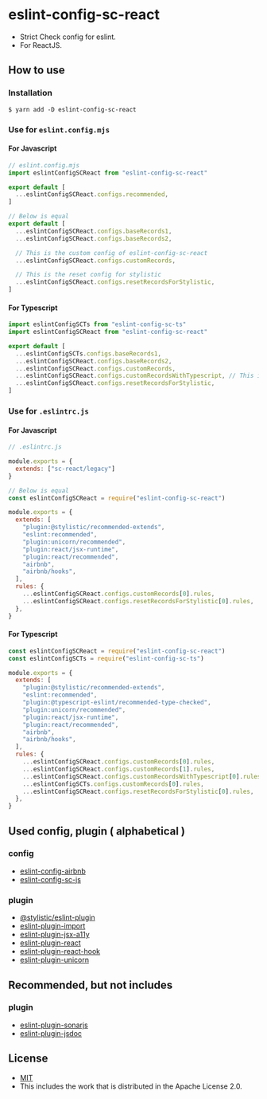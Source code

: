 # eslint-config-sc-react
- Strict Check config for eslint.
- For ReactJS.

## How to use
### Installation

```shell
$ yarn add -D eslint-config-sc-react
```

### Use for `eslint.config.mjs`
#### For Javascript

```javascript
// eslint.config.mjs
import eslintConfigSCReact from "eslint-config-sc-react"

export default [
  ...eslintConfigSCReact.configs.recommended,
]

// Below is equal
export default [
  ...eslintConfigSCReact.configs.baseRecords1,
  ...eslintConfigSCReact.configs.baseRecords2,

  // This is the custom config of eslint-config-sc-react
  ...eslintConfigSCReact.configs.customRecords,

  // This is the reset config for stylistic
  ...eslintConfigSCReact.configs.resetRecordsForStylistic,
]
```

#### For Typescript
```javascript
import eslintConfigSCTs from "eslint-config-sc-ts"
import eslintConfigSCReact from "eslint-config-sc-react"

export default [
  ...eslintConfigSCTs.configs.baseRecords1,
  ...eslintConfigSCReact.configs.baseRecords2,
  ...eslintConfigSCReact.configs.customRecords,
  ...eslintConfigSCReact.configs.customRecordsWithTypescript, // This is the custom config for typescript of eslint-config-sc-react
  ...eslintConfigSCReact.configs.resetRecordsForStylistic,
]
```


### Use for `.eslintrc.js`
#### For Javascript

```javascript
// .eslintrc.js

module.exports = {
  extends: ["sc-react/legacy"]
}

// Below is equal
const eslintConfigSCReact = require("eslint-config-sc-react")

module.exports = {
  extends: [
    "plugin:@stylistic/recommended-extends",
    "eslint:recommended",
    "plugin:unicorn/recommended",
    "plugin:react/jsx-runtime",
    "plugin:react/recommended",
    "airbnb",
    "airbnb/hooks",
  ],
  rules: {
    ...eslintConfigSCReact.configs.customRecords[0].rules,
    ...eslintConfigSCReact.configs.resetRecordsForStylistic[0].rules,
  },
}
```

#### For Typescript
```javascript
const eslintConfigSCReact = require("eslint-config-sc-react")
const eslintConfigSCTs = require("eslint-config-sc-ts")

module.exports = {
  extends: [
    "plugin:@stylistic/recommended-extends",
    "eslint:recommended",
    "plugin:@typescript-eslint/recommended-type-checked",
    "plugin:unicorn/recommended",
    "plugin:react/jsx-runtime",
    "plugin:react/recommended",
    "airbnb",
    "airbnb/hooks",
  ],
  rules: {
    ...eslintConfigSCReact.configs.customRecords[0].rules,
    ...eslintConfigSCReact.configs.customRecords[1].rules,
    ...eslintConfigSCReact.configs.customRecordsWithTypescript[0].rules,  // This is the custom config for typescript of eslint-config-sc-react
    ...eslintConfigSCTs.configs.customRecords[0].rules,
    ...eslintConfigSCReact.configs.resetRecordsForStylistic[0].rules,
  },
}
```

## Used config, plugin ( alphabetical )
### config
- [eslint-config-airbnb](https://www.npmjs.com/package/eslint-config-airbnb)
- [eslint-config-sc-js](https://www.npmjs.com/package/eslint-config-sc-js)

### plugin
- [@stylistic/eslint-plugin](https://www.npmjs.com/package/@stylistic/eslint-plugin)
- [eslint-plugin-import](https://www.npmjs.com/package/eslint-plugin-import)
- [eslint-plugin-jsx-a11y](https://www.npmjs.com/package/eslint-plugin-jsx-a11y)
- [eslint-plugin-react](https://www.npmjs.com/package/eslint-plugin-react)
- [eslint-plugin-react-hook](https://www.npmjs.com/package/eslint-plugin-react-hooks)
- [eslint-plugin-unicorn](https://www.npmjs.com/package/eslint-plugin-unicorn)

## Recommended, but not includes
### plugin
- [eslint-plugin-sonarjs](https://www.npmjs.com/package/eslint-plugin-sonarjs)
- [eslint-plugin-jsdoc](https://www.npmjs.com/package/eslint-plugin-jsdoc)

## License
- [MIT](LICENSE)
- This includes the work that is distributed in the Apache License 2.0.
